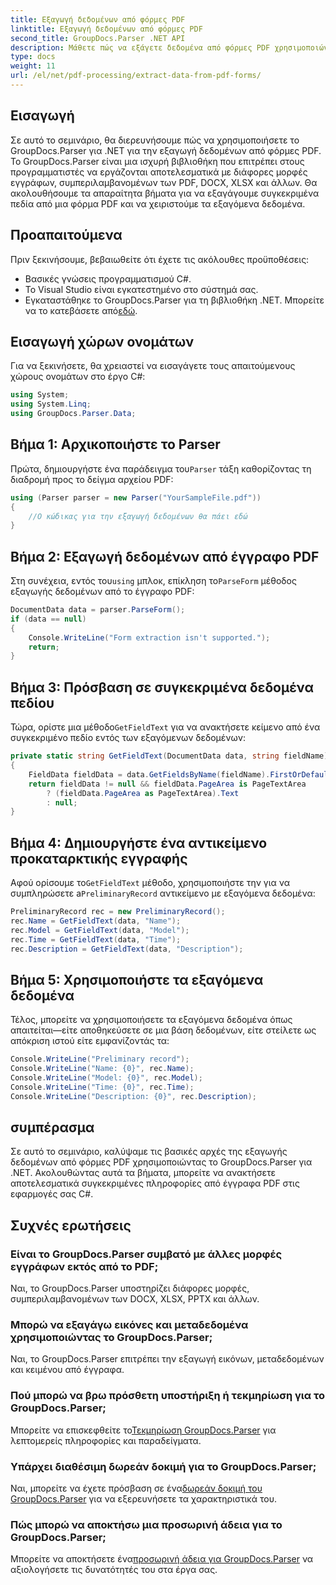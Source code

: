 ```yaml
---
title: Εξαγωγή δεδομένων από φόρμες PDF
linktitle: Εξαγωγή δεδομένων από φόρμες PDF
second_title: GroupDocs.Parser .NET API
description: Μάθετε πώς να εξάγετε δεδομένα από φόρμες PDF χρησιμοποιώντας το GroupDocs.Parser για .NET. Οδηγός βήμα προς βήμα με παραδείγματα κώδικα και συχνές ερωτήσεις.
type: docs
weight: 11
url: /el/net/pdf-processing/extract-data-from-pdf-forms/
---
```

## Εισαγωγή
Σε αυτό το σεμινάριο, θα διερευνήσουμε πώς να χρησιμοποιήσετε το GroupDocs.Parser για .NET για την εξαγωγή δεδομένων από φόρμες PDF. Το GroupDocs.Parser είναι μια ισχυρή βιβλιοθήκη που επιτρέπει στους προγραμματιστές να εργάζονται αποτελεσματικά με διάφορες μορφές εγγράφων, συμπεριλαμβανομένων των PDF, DOCX, XLSX και άλλων. Θα ακολουθήσουμε τα απαραίτητα βήματα για να εξαγάγουμε συγκεκριμένα πεδία από μια φόρμα PDF και να χειριστούμε τα εξαγόμενα δεδομένα.
## Προαπαιτούμενα
Πριν ξεκινήσουμε, βεβαιωθείτε ότι έχετε τις ακόλουθες προϋποθέσεις:
- Βασικές γνώσεις προγραμματισμού C#.
- Το Visual Studio είναι εγκατεστημένο στο σύστημά σας.
- Εγκαταστάθηκε το GroupDocs.Parser για τη βιβλιοθήκη .NET. Μπορείτε να το κατεβάσετε από[εδώ](https://releases.groupdocs.com/parser/net/).

## Εισαγωγή χώρων ονομάτων
Για να ξεκινήσετε, θα χρειαστεί να εισαγάγετε τους απαιτούμενους χώρους ονομάτων στο έργο C#:
```csharp
using System;
using System.Linq;
using GroupDocs.Parser.Data;
```
## Βήμα 1: Αρχικοποιήστε το Parser
 Πρώτα, δημιουργήστε ένα παράδειγμα του`Parser` τάξη καθορίζοντας τη διαδρομή προς το δείγμα αρχείου PDF:
```csharp
using (Parser parser = new Parser("YourSampleFile.pdf"))
{
    //Ο κώδικας για την εξαγωγή δεδομένων θα πάει εδώ
}
```
## Βήμα 2: Εξαγωγή δεδομένων από έγγραφο PDF
 Στη συνέχεια, εντός του`using` μπλοκ, επίκληση το`ParseForm` μέθοδος εξαγωγής δεδομένων από το έγγραφο PDF:
```csharp
DocumentData data = parser.ParseForm();
if (data == null)
{
    Console.WriteLine("Form extraction isn't supported.");
    return;
}
```
## Βήμα 3: Πρόσβαση σε συγκεκριμένα δεδομένα πεδίου
 Τώρα, ορίστε μια μέθοδο`GetFieldText` για να ανακτήσετε κείμενο από ένα συγκεκριμένο πεδίο εντός των εξαγόμενων δεδομένων:
```csharp
private static string GetFieldText(DocumentData data, string fieldName)
{
    FieldData fieldData = data.GetFieldsByName(fieldName).FirstOrDefault();
    return fieldData != null && fieldData.PageArea is PageTextArea
        ? (fieldData.PageArea as PageTextArea).Text
        : null;
}
```
## Βήμα 4: Δημιουργήστε ένα αντικείμενο προκαταρκτικής εγγραφής
 Αφού ορίσουμε το`GetFieldText` μέθοδο, χρησιμοποιήστε την για να συμπληρώσετε a`PreliminaryRecord` αντικείμενο με εξαγόμενα δεδομένα:
```csharp
PreliminaryRecord rec = new PreliminaryRecord();
rec.Name = GetFieldText(data, "Name");
rec.Model = GetFieldText(data, "Model");
rec.Time = GetFieldText(data, "Time");
rec.Description = GetFieldText(data, "Description");
```
## Βήμα 5: Χρησιμοποιήστε τα εξαγόμενα δεδομένα
Τέλος, μπορείτε να χρησιμοποιήσετε τα εξαγόμενα δεδομένα όπως απαιτείται—είτε αποθηκεύσετε σε μια βάση δεδομένων, είτε στείλετε ως απόκριση ιστού είτε εμφανίζοντάς τα:
```csharp
Console.WriteLine("Preliminary record");
Console.WriteLine("Name: {0}", rec.Name);
Console.WriteLine("Model: {0}", rec.Model);
Console.WriteLine("Time: {0}", rec.Time);
Console.WriteLine("Description: {0}", rec.Description);
```

## συμπέρασμα
Σε αυτό το σεμινάριο, καλύψαμε τις βασικές αρχές της εξαγωγής δεδομένων από φόρμες PDF χρησιμοποιώντας το GroupDocs.Parser για .NET. Ακολουθώντας αυτά τα βήματα, μπορείτε να ανακτήσετε αποτελεσματικά συγκεκριμένες πληροφορίες από έγγραφα PDF στις εφαρμογές σας C#.

## Συχνές ερωτήσεις
### Είναι το GroupDocs.Parser συμβατό με άλλες μορφές εγγράφων εκτός από το PDF;
Ναι, το GroupDocs.Parser υποστηρίζει διάφορες μορφές, συμπεριλαμβανομένων των DOCX, XLSX, PPTX και άλλων.
### Μπορώ να εξαγάγω εικόνες και μεταδεδομένα χρησιμοποιώντας το GroupDocs.Parser;
Ναι, το GroupDocs.Parser επιτρέπει την εξαγωγή εικόνων, μεταδεδομένων και κειμένου από έγγραφα.
### Πού μπορώ να βρω πρόσθετη υποστήριξη ή τεκμηρίωση για το GroupDocs.Parser;
 Μπορείτε να επισκεφθείτε το[Τεκμηρίωση GroupDocs.Parser](https://reference.groupdocs.com/parser/net/) για λεπτομερείς πληροφορίες και παραδείγματα.
### Υπάρχει διαθέσιμη δωρεάν δοκιμή για το GroupDocs.Parser;
 Ναι, μπορείτε να έχετε πρόσβαση σε ένα[δωρεάν δοκιμή του GroupDocs.Parser](https://releases.groupdocs.com/) για να εξερευνήσετε τα χαρακτηριστικά του.
### Πώς μπορώ να αποκτήσω μια προσωρινή άδεια για το GroupDocs.Parser;
 Μπορείτε να αποκτήσετε ένα[προσωρινή άδεια για GroupDocs.Parser](https://purchase.groupdocs.com/temporary-license/) να αξιολογήσετε τις δυνατότητές του στα έργα σας.